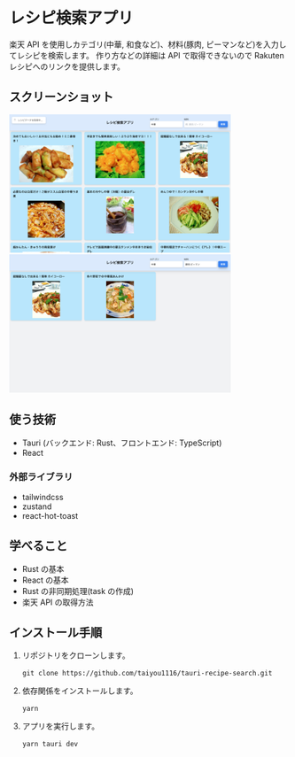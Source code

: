 # レシピ検索アプリ

楽天 API を使用しカテゴリ(中華, 和食など)、材料(豚肉, ピーマンなど)を入力してレシピを検索します。
作り方などの詳細は API で取得できないので Rakuten レシピへのリンクを提供します。

## スクリーンショット

<p float="left">
  <img src="./src/assets/recipe_img_01.png" width="400" />
  <img src="./src/assets/recipe_img_02.png" width="400" /> 
</p>

## 使う技術

- Tauri (バックエンド: Rust、フロントエンド: TypeScript)
- React

### 外部ライブラリ

- tailwindcss
- zustand
- react-hot-toast

## 学べること

- Rust の基本
- React の基本
- Rust の非同期処理(task の作成)
- 楽天 API の取得方法

## インストール手順

1. リポジトリをクローンします。
   ```
   git clone https://github.com/taiyou1116/tauri-recipe-search.git
   ```
2. 依存関係をインストールします。
   ```
   yarn
   ```
3. アプリを実行します。
   ```
   yarn tauri dev
   ```

